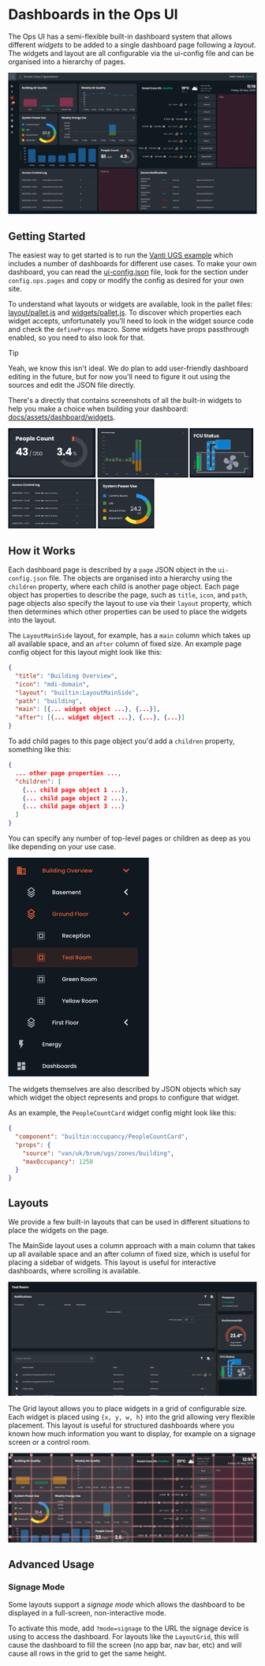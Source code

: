 # Dashboards in the Ops UI

The Ops UI has a semi-flexible built-in dashboard system that allows different _widgets_ to be added to a single
dashboard page following a _layout_.
The widgets and layout are all configurable via the ui-config file and can be organised into a hierarchy of pages.

![Example Dashboard](../assets/dashboard/example-fm.png)

## Getting Started

The easiest way to get started is to run the [Vanti UGS example](../../example/config/vanti-ugs) which includes a
number of dashboards for different use cases.
To make your own dashboard, you can read the [ui-config.json](../../example/config/vanti-ugs/ui-config.json) file,
look for the section under `config.ops.pages` and copy or modify the config as desired for your own site.

To understand what layouts or widgets are available, look in the pallet files:
[layout/pallet.js](../../ui/ops/src/dynamic/layout/pallet.js) and
[widgets/pallet.js](../../ui/ops/src/dynamic/widgets/pallet.js).
To discover which properties each widget accepts, unfortunately you'll need to look in the widget source code and
check the `defineProps` macro.
Some widgets have props passthrough enabled, so you need to also look for that.

> [!TIP]
>
> Yeah, we know this isn't ideal. We do plan to add user-friendly dashboard editing in the future, but for now
> you'll need to figure it out using the sources and edit the JSON file directly.

There's a directly that contains screenshots of all the built-in widgets to help you make a choice when building your
dashboard: [docs/assets/dashboard/widgets](../assets/dashboard/widgets).

<p>
<img src="../assets/dashboard/widgets/occupancy-people-count.png" alt="Occupancy People Count Widget" height="100">
<img src="../assets/dashboard/widgets/energy-history.png" alt="Energy History Widget" height="100">
<img src="../assets/dashboard/widgets/graphic-fcu.png" alt="FCU Graphic Widget" height="100">
<img src="../assets/dashboard/widgets/security-events.png" alt="Security Events Widget" height="100">
<img src="../assets/dashboard/widgets/energy-power-compare.png" alt="Power Compare Widget" height="100">
</p>

## How it Works

Each dashboard page is described by a `page` JSON object in the `ui-config.json` file.
The objects are organised into a hierarchy using the `children` property, where each child is another page object.
Each page object has properties to describe the page, such as `title`, `icon`, and `path`,
page objects also specify the layout to use via their `layout` property, which then determines which other properties
can be used to place the widgets into the layout.

The `LayoutMainSide` layout, for example, has a `main` column which takes up all available space, and an `after` column
of fixed size.
An example page config object for this layout might look like this:

```json
{
  "title": "Building Overview",
  "icon": "mdi-domain",
  "layout": "builtin:LayoutMainSide",
  "path": "building",
  "main": [{... widget object ...}, {...}],
  "after": [{... widget object ...}, {...}, {...}]
}
```

To add child pages to this page object you'd add a `children` property, something like this:

```json
{
  ... other page properties ...,
  "children": [
    {... child page object 1 ...},
    {... child page object 2 ...},
    {... child page object 3 ...}
  ]
}
```

You can specify any number of top-level pages or children as deep as you like depending on your use case.

![Dashboard Hierarchy](../assets/dashboard/hierarchy.png)

The widgets themselves are also described by JSON objects which say which widget the object represents and props
to configure that widget.

As an example, the `PeopleCountCard` widget config might look like this:

```json
{
  "component": "builtin:occupancy/PeopleCountCard",
  "props": {
    "source": "van/uk/brum/ugs/zones/building",
    "maxOccupancy": 1250
  }
}
```

## Layouts

We provide a few built-in layouts that can be used in different situations to place the widgets on the page.

The MainSide layout uses a column approach with a main column that takes up all available space and an after column of
fixed size, which is useful for placing a sidebar of widgets.
This layout is useful for interactive dashboards, where scrolling is available.

![MainSide Layout](../assets/dashboard/widgets/layout-main-side.png)

The Grid layout allows you to place widgets in a grid of configurable size.
Each widget is placed using `{x, y, w, h}` into the grid allowing very flexible placement.
This layout is useful for structured dashboards where you known how much information you want to display, for example
on a signage screen or a control room.

![Grid Layout](../assets/dashboard/widgets/layout-grid.png)

## Advanced Usage

### Signage Mode

Some layouts support a _signage mode_ which allows the dashboard to be displayed in a full-screen, non-interactive mode.

To activate this mode, add `?mode=signage` to the URL the signage device is using to access the dashboard.
For layouts like the `LayoutGrid`, this will cause the dashboard to fill the screen (no app bar, nav bar, etc) and
will cause all rows in the grid to get the same height.
